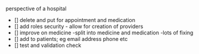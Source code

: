 perspective of a hospital
- [] delete and put for appointment and medication
- [] add roles security
        - allow for creation of providers
- [] improve on medicine
    -split into medicine and medication
    -lots of fixing
- [] add to patients; eg email address phone etc
- [] test and validation check
